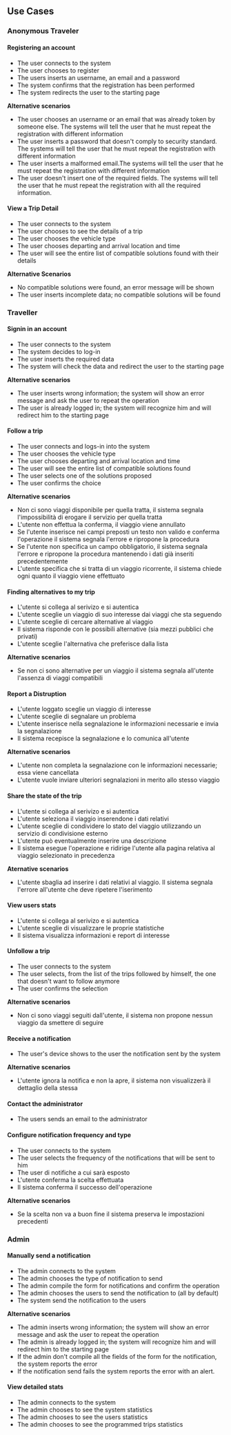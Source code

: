 ## Use Cases

### Anonymous Traveler

#### Registering an account

+ The user connects to the system
+ The user chooses to register
+ The users inserts an username, an email and a password
+ The system confirms that the registration has been performed
+ The system redirects the user to the starting page

**Alternative scenarios**

* The user chooses an username or an email that was already token by someone else. The systems will tell the user that he must repeat the registration with different information
* The user inserts a password that doesn't comply to security standard. The systems will tell the user that he must repeat the registration with different information
* The user inserts a malformed email.The systems will tell the user that he must repeat the registration with different information
* The user doesn't insert one of the required fields. The systems will tell the user that he must repeat the registration with all the required information.

#### View a Trip Detail

+ The user connects to the system
+ The user chooses to see the details of a trip
+ The user chooses the vehicle type
+ The user chooses departing and arrival location and time
+ The user will see the entire list of compatible solutions found with their details

**Alternative Scenarios**
+ No compatible solutions were found, an error message will be shown
+ The user inserts incomplete data; no compatible solutions will be found

### Traveller

#### Signin in an account

+ The user connects to the system
+ The system decides to log-in
+ The user inserts the required data
+ The system will check the data and redirect the user to the starting page

**Alternative scenarios**

* The user inserts wrong information; the system will show an error message and ask the user to repeat the operation
* The user is already logged in; the system will recognize him and will redirect him to the starting page


#### Follow a trip

+ The user connects and logs-in into the system
+ The user chooses the vehicle type
+ The user chooses departing and arrival location and time
+ The user will see the entire list of compatible solutions found
+ The user selects one of the solutions proposed
+ The user confirms the choice

**Alternative scenarios**

* Non ci sono viaggi disponibile per quella tratta, il sistema segnala l'impossibilità di erogare il servizio per quella tratta
* L'utente non effettua la conferma, il viaggio viene annullato
* Se l'utente inserisce nei campi preposti un testo non valido e conferma l'operazione il sistema segnala l'errore e ripropone la procedura
* Se l'utente non specifica un campo obbligatorio, il sistema segnala l'errore e ripropone la procedura mantenendo i dati già inseriti precedentemente
* L'utente specifica che si tratta di un viaggio ricorrente, il sistema chiede ogni quanto il viaggio viene effettuato

#### Finding alternatives to my trip

+ L'utente si collega al serivizo e si autentica
+ L'utente sceglie un viaggio di suo interesse dai viaggi che sta seguendo
+ L'utente sceglie di cercare alternative al viaggio
+ Il sistema risponde con le possibili alternative (sia mezzi pubblici che privati)
+ L'utente sceglie l'alternativa che preferisce dalla lista

**Alternative scenarios**

* Se non ci sono alternative per un viaggio il sistema segnala all'utente l'assenza di viaggi compatibili

#### Report a Distruption

+ L'utente loggato sceglie un viaggio di interesse
+ L'utente sceglie di segnalare un problema
+ L'utente inserisce nella segnalazione le informazioni necessarie e invia la segnalazione
+ Il sistema recepisce la segnalazione e lo comunica all'utente

**Alternative scenarios**
* L'utente non completa la segnalazione con le informazioni necessarie; essa viene cancellata
* L'utente vuole inviare ulteriori segnalazioni in merito allo stesso viaggio

#### Share the state of the trip

+ L'utente si collega al serivizo e si autentica
+ L'utente seleziona il viaggio inserendone i dati relativi
+ L'utente sceglie di condividere lo stato del viaggio utilizzando un servizio di condivisione esterno
+ L'utente può eventualmente inserire una descrizione
+ Il sistema esegue l'operazione e ridirige l'utente alla pagina relativa al viaggio selezionato in precedenza

**Aternative scenarios**

* L'utente sbaglia ad inserire i dati relativi al viaggio. Il sistema segnala l'errore all'utente che deve ripetere l'iserimento

#### View users stats

+ L'utente si collega al serivizo e si autentica
+ L'utente sceglie di visualizzare le proprie statistiche
+ Il sistema visualizza informazioni e report di interesse

#### Unfollow a trip

+ The user connects to the system
+ The user selects, from the list of the trips followed by himself, the one that doesn't want to follow anymore
+ The user confirms the selection

**Alternative scenarios**

* Non ci sono viaggi seguiti dall'utente, il sistema non propone nessun viaggio da smettere di seguire

#### Receive a notification

+ The user's device shows to the user the notification sent by the system

**Alternative scenarios**

* L'utente ignora la notifica e non la apre, il sistema non visualizzerà il dettaglio della stessa

#### Contact the administrator

+ The users sends an email to the administrator

#### Configure notification frequency and type

+ The user connects to the system
+ The user selects the frequency of the notifications that will be sent to him
+ The user di notifiche a cui sarà esposto
+ L'utente conferma la scelta effettuata
+ Il sistema conferma il successo dell'operazione

**Alternative scenarios**

* Se la scelta non va a buon fine il sistema preserva le impostazioni precedenti

### Admin

#### Manually send a notification

+ The admin connects to the system
+ The admin chooses the type of notification to send
+ The admin compile the form for notifications and confirm the operation
+ The admin chooses the users to send the notification to (all by default)
+ The system send the notification to the users

**Alternative scenarios**

* The admin inserts wrong information; the system will show an error message and ask the user to repeat the operation
* The admin is already logged in; the system will recognize him and will redirect him to the starting page
* If the admin don't compile all the fields of the form for the notification, the system reports the error
* If the notification send fails the system reports the error with an alert.

#### View detailed stats

+ The admin connects to the system
+ The admin chooses to see the system statistics
+ The admin chooses to see the users statistics
+ The admin chooses to see the programmed trips statistics
